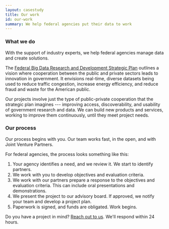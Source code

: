 ```yaml
---
layout: casestudy
title: Our work
id: our-work
summary: We help federal agencies put their data to work
---
```


### What we do

With the support of industry experts, we help federal agencies manage data and create solutions.

The [Federal Big Data Research and Development Strategic Plan](https://www.whitehouse.gov/sites/default/files/microsites/ostp/NSTC/bigdatardstrategicplan-nitrd_final-051916.pdf) outlines a vision where cooperation between the public and private sectors leads to innovation in government. It envisions real-time, diverse datasets being used to reduce traffic congestion, increase energy efficiency, and reduce fraud and waste for the American public.

Our projects involve just the type of public-private cooperation that the strategic plan imagines --- improving access, discoverability, and usability of government research and data. We can build new products and services, working to improve them continuously, until they meet project needs.


### Our process

Our process begins with you. Our team works fast, in the open, and with Joint Venture Partners. 

For federal agencies, the process looks something like this:

1. Your agency identifies a need, and we review it. We start to identify partners.
2. We work with you to develop objectives and evaluation criteria.
3. We work with our partners prepare a response to the objectives and evaluation criteria. This can include oral presentations and demonstrations.
4. We present the project to our advisory board. If approved, we notify your team and develop a project plan.
5. Paperwork is signed, and funds are obligated. Work begins.

Do you have a project in mind? <a href="mailto:info@ntis.gov?Subject=Project%20Inquiry" target="_top">Reach out to us</a>. We'll respond within 24 hours.
